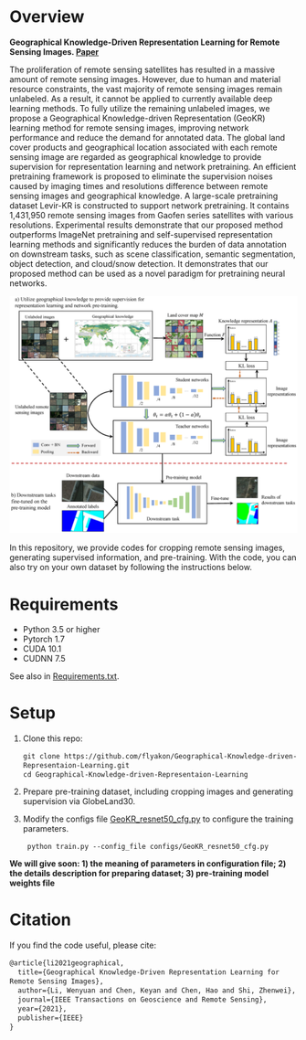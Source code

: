 # Overview

__Geographical Knowledge-Driven Representation Learning for Remote Sensing Images. [Paper](<https://ieeexplore.ieee.org/abstract/document/9559903>)__

The proliferation of remote sensing satellites has resulted in a massive amount of remote sensing images. However, due to human and material resource constraints, the vast majority of remote sensing images remain unlabeled. As a result, it cannot be applied to currently available deep learning methods. To fully utilize the remaining unlabeled images, we propose a Geographical Knowledge-driven Representation (GeoKR) learning method for remote sensing images, improving network performance and reduce the demand for annotated data. The global land cover products and geographical location associated with each remote sensing image are regarded as geographical knowledge to provide supervision for representation learning and network pretraining. An efficient pretraining framework is proposed to eliminate the supervision noises caused by imaging times and resolutions difference between remote sensing images and geographical knowledge. A large-scale pretraining dataset Levir-KR is constructed to support network pretraining. It contains 1,431,950 remote sensing images from Gaofen series satellites with various resolutions. Experimental results demonstrate that our proposed method outperforms ImageNet pretraining and self-supervised representation learning methods and significantly reduces the burden of data annotation on downstream tasks, such as scene classification, semantic segmentation, object detection, and cloud/snow detection. It demonstrates that our proposed method can be used as a novel paradigm for pretraining neural networks. 

![Overview](fig/overview.png)

In this repository, we provide codes for cropping remote sensing images, generating supervised information, and pre-training. With the code, you can also try on your own dataset by following the instructions below.

# Requirements

- Python 3.5 or higher
- Pytorch 1.7
- CUDA 10.1
- CUDNN 7.5

See also in [Requirements.txt](requirements.txt).

# Setup

1. Clone this repo:

   ```
   git clone https://github.com/flyakon/Geographical-Knowledge-driven-Representaion-Learning.git
   cd Geographical-Knowledge-driven-Representaion-Learning
   ```

2. Prepare pre-training dataset, including cropping images and generating supervision via GlobeLand30.


3. Modify the configs file [GeoKR_resnet50_cfg.py](configs/GeoKR_resnet50_cfg.py) to configure the training parameters.

   ```
    python train.py --config_file configs/GeoKR_resnet50_cfg.py
   ```
   

**We will give soon: 1) the meaning of parameters in configuration file; 2) the details description for preparing dataset; 3) pre-training model weights file**



# Citation
If you find the code useful, please cite:

```
@article{li2021geographical,
  title={Geographical Knowledge-Driven Representation Learning for Remote Sensing Images},
  author={Li, Wenyuan and Chen, Keyan and Chen, Hao and Shi, Zhenwei},
  journal={IEEE Transactions on Geoscience and Remote Sensing},
  year={2021},
  publisher={IEEE}
}
```

